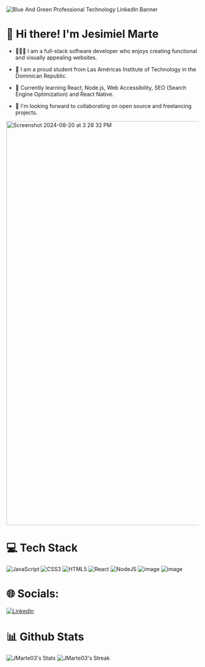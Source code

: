 
![Blue And Green Professional Technology LinkedIn Banner](https://github.com/user-attachments/assets/dfc9421d-b061-460b-a978-cb5aca82621e)

# 👋 Hi there! I'm Jesimiel Marte 

- 👩🏻‍💻  I am a full-stack software developer who enjoys creating functional and visually appealing websites.

- 🏫  I am a proud student from Las Américas Institute of Technology in the Dominican Republic.

- 🧠  Currently learning React, Node.js, Web Accessibility, SEO (Search Engine Optimization) and React Native.

- 🎯  I'm looking forward to collaborating on open source and freelancing projects.
    

<img width="1059" alt="Screenshot 2024-08-20 at 3 28 32 PM" src="https://github.com/user-attachments/assets/b50a18fe-5e01-47e0-8e15-cd7b3a5638d2">

# 💻 Tech Stack

![JavaScript](https://img.shields.io/badge/javascript-%23323330.svg?style=for-the-badge&logo=javascript&logoColor=%23F7DF1E) ![CSS3](https://img.shields.io/badge/css3-%231572B6.svg?style=for-the-badge&logo=css3&logoColor=white) ![HTML5](https://img.shields.io/badge/html5-%23E34F26.svg?style=for-the-badge&logo=html5&logoColor=white) ![React](https://img.shields.io/badge/react-%2320232a.svg?style=for-the-badge&logo=react&logoColor=%2361DAFB) ![NodeJS](https://img.shields.io/badge/node.js-6DA55F?style=for-the-badge&logo=node.js&logoColor=white) ![image](https://img.shields.io/badge/MongoDB-4EA94B?style=for-the-badge&logo=mongodb&logoColor=white) ![image](https://img.shields.io/badge/Express%20js-000000?style=for-the-badge&logo=express&logoColor=white)

# 🌐 Socials:
[![LinkedIn](https://img.shields.io/badge/LinkedIn-%230077B5.svg?logo=linkedin&logoColor=white)](https://linkedin.com/in/jesimiel-marte-frías-55660a192) 


# 📊 Github Stats

![JMarte03's Stats](https://github-readme-stats.vercel.app/api?username=JMarte03&theme=material-palenight&show_icons=true&hide_border=true&count_private=true) ![JMarte03's Streak](https://github-readme-streak-stats.herokuapp.com/?user=JMarte03&theme=material-palenight&hide_border=true)<!-- Proudly created with GPRM ( https://gprm.itsvg.in ) -->



